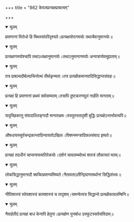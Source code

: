 +++
title = "862 केवलप्रत्यक्षप्राबल्यम्"

+++


<details open><summary>मूलम्</summary>

प्रमाणानां विरोधो हि मिथस्संपरिदृश्यते।प्रत्यक्षयोरागमयोः तथाचैवानुमानयोः॥
</details>



<details open><summary>मूलम्</summary>

प्रत्यक्षागमयोश्चापि तथाऽध्यक्षानुमानयोः।तथाऽनुमानागमयोः अन्यत्राप्येवमूह्यताम्॥
</details>



<details open><summary>मूलम्</summary>

तत्र प्राबल्यदौर्बल्याचिन्तेत्थं तीर्थकृन्मता।तत्र प्रत्यक्षैकमानवादिसिद्धान्तसंग्रहः॥
</details>



<details open><summary>मूलम्</summary>

प्रत्यक्षं हि प्रमाणानां प्रथमं सर्वसम्मतम्।तत्रापि दुष्टकरणमूलं नार्हति मानताम्॥
</details>



<details open><summary>मूलम्</summary>

यादृच्छिकात्तु संवादाल्लिङ्गादौ मानताभ्रमः।वस्तुतस्तादृशी बुद्धिः प्रत्यक्षेऽन्तर्भावत्यपि॥
</details>



<details open><summary>मूलम्</summary>

औषधायस्सूर्यचन्द्रकान्तादिन्यायतोऽखिलः।विषघ्नमन्त्रादिफलसंवाद इष्यते॥
</details>



<details open><summary>मूलम्</summary>

प्रत्यक्षं तदधीनं चाप्यन्वयव्यतिरेकयोः।दर्शनं चावलम्ब्योत्थं शास्त्रं लौकायतं मतम्॥
</details>



<details open><summary>मूलम्</summary>

लोकसिद्धानुमानादौ क्वचित्प्रमाण्यमिष्यते।नैतावताऽतीन्द्रियाणामर्थानां सिद्धिसंभवः॥
</details>



<details open><summary>मूलम्</summary>

नीतिशास्त्रं स्तेयशास्त्रं कामशास्त्रं च तादृशम्।समन्वेत्यत्र सिद्धान्ते प्रत्यक्षैकावलम्बिनि॥
</details>



<details open><summary>मूलम्</summary>

नैवार्हतीदं प्रत्यक्षं बाधं केनापि हेतुना।प्रत्यक्षेण पुनर्बाधः प्रस्फुटस्सर्वसंविदाम्॥
</details>

